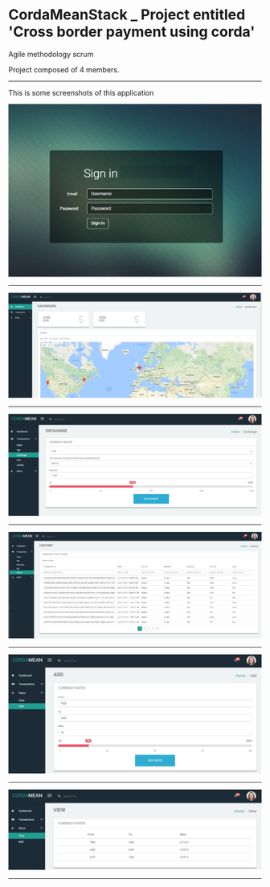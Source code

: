 # CordaMeanStack _ Project entitled 'Cross border payment using corda'

Agile methodology scrum

Project composed of 4 members.

_________________________________________________________________

This is some screenshots of this application

![alt tag](https://raw.githubusercontent.com/jesuiselle/CordaMeanStack/master/screenshots/1.png)
_________________________________________________________

![alt tag](https://raw.githubusercontent.com/jesuiselle/CordaMeanStack/master/screenshots/2.png)
_________________________________________________________

![alt tag](https://raw.githubusercontent.com/jesuiselle/CordaMeanStack/master/screenshots/3.png)
_________________________________________________________

![alt tag](https://raw.githubusercontent.com/jesuiselle/CordaMeanStack/master/screenshots/4.png)
_________________________________________________________

![alt tag](https://raw.githubusercontent.com/jesuiselle/CordaMeanStack/master/screenshots/5.png)
_________________________________________________________

![alt tag](https://raw.githubusercontent.com/jesuiselle/CordaMeanStack/master/screenshots/7.png)
_________________________________________________________
